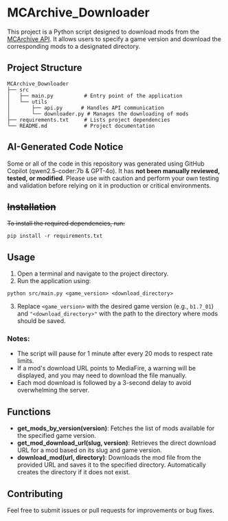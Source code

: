 # MCArchive_Downloader

This project is a Python script designed to download mods from the [MCArchive API](https://mcarchive.net/api/v1/). It allows users to specify a game version and download the corresponding mods to a designated directory.

## Project Structure

```
MCArchive_Downloader
├── src
│   ├── main.py          # Entry point of the application
│   └── utils
│       ├── api.py      # Handles API communication
│       └── downloader.py # Manages the downloading of mods
├── requirements.txt     # Lists project dependencies
└── README.md            # Project documentation
```

## AI-Generated Code Notice

Some or all of the code in this repository was generated using GitHub Copilot (qwen2.5-coder:7b & GPT-4o).
It has **not been manually reviewed, tested, or modified**.
Please use with caution and perform your own testing and validation before relying on it in production or critical environments.

## ~~Installation~~

~~To install the required dependencies, run:~~

```
pip install -r requirements.txt
```

## Usage

1. Open a terminal and navigate to the project directory.
2. Run the application using:

```
python src/main.py <game_version> <download_directory>
```

3. Replace `<game_version>` with the desired game version (e.g., `b1.7_01`) and `"<download_directory>"` with the path to the directory where mods should be saved.

### Notes:
- The script will pause for 1 minute after every 20 mods to respect rate limits.
- If a mod's download URL points to MediaFire, a warning will be displayed, and you may need to download the file manually.
- Each mod download is followed by a 3-second delay to avoid overwhelming the server.

## Functions

- **get_mods_by_version(version)**: Fetches the list of mods available for the specified game version.
- **get_mod_download_url(slug, version)**: Retrieves the direct download URL for a mod based on its slug and game version.
- **download_mod(url, directory)**: Downloads the mod file from the provided URL and saves it to the specified directory. Automatically creates the directory if it does not exist.

## Contributing

Feel free to submit issues or pull requests for improvements or bug fixes.